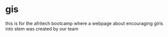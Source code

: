 # gis
this is for the afritech bootcamp where a webpage about encouraging girls into stem was created by our team
